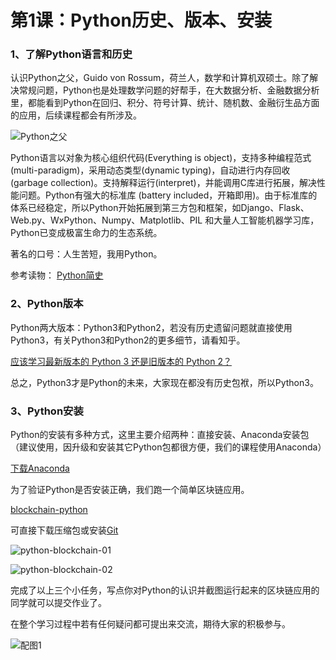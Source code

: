 
# 第1课：Python历史、版本、安装

### 1、了解Python语言和历史
认识Python之父，Guido von Rossum，荷兰人，数学和计算机双硕士。除了解决常规问题，Python也是处理数学问题的好帮手，在大数据分析、金融数据分析里，都能看到Python在回归、积分、符号计算、统计、随机数、金融衍生品方面的应用，后续课程都会有所涉及。

![Python之父](https://wiki.huihoo.com/images/a/ac/Guido-von-Rossum.jpg)

Python语言以对象为核心组织代码(Everything is object)，支持多种编程范式(multi-paradigm)，采用动态类型(dynamic typing)，自动进行内存回收(garbage collection)。支持解释运行(interpret)，并能调用C库进行拓展，解决性能问题。Python有强大的标准库 (battery included，开箱即用)。由于标准库的体系已经稳定，所以Python开始拓展到第三方包和框架，如Django、Flask、Web.py、WxPython、Numpy、Matplotlib、PIL 和大量人工智能机器学习库，Python已变成极富生命力的生态系统。

著名的口号：人生苦短，我用Python。

参考读物： [Python简史](http://www.cnblogs.com/vamei/archive/2013/02/06/2892628.html)

### 2、Python版本
Python两大版本：Python3和Python2，若没有历史遗留问题就直接使用Python3，有关Python3和Python2的更多细节，请看知乎。

[应该学习最新版本的 Python 3 还是旧版本的 Python 2？](https://www.zhihu.com/question/24549965) 

总之，Python3才是Python的未来，大家现在都没有历史包袱，所以Python3。

### 3、Python安装
Python的安装有多种方式，这里主要介绍两种：直接安装、Anaconda安装包（建议使用，因升级和安装其它Python包都很方便，我们的课程使用Anaconda）

[下载Anaconda](https://www.anaconda.com/download/) 

为了验证Python是否安装正确，我们跑一个简单区块链应用。

[blockchain-python](https://github.com/Carlos-Zen/blockchain-python)
 
可直接下载压缩包或安装[Git](https://git-scm.com/)

![python-blockchain-01](https://wiki.huihoo.com/images/thumb/3/31/Python-blockchain-01.png/1076px-Python-blockchain-01.png)

![python-blockchain-02](https://wiki.huihoo.com/images/thumb/9/95/Python-blockchain-02.png/1076px-Python-blockchain-02.png)

完成了以上三个小任务，写点你对Python的认识并截图运行起来的区块链应用的同学就可以提交作业了。

在整个学习过程中若有任何疑问都可提出来交流，期待大家的积极参与。

![配图1](https://wiki.huihoo.com/images/thumb/8/8d/Devopsgrils01.png/822px-Devopsgrils01.png)